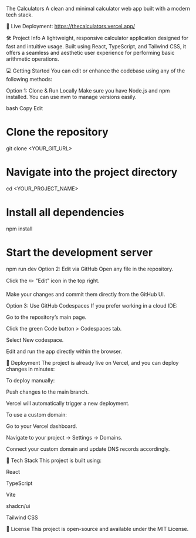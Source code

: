 The Calculators
A clean and minimal calculator web app built with a modern tech stack.

🔗 Live Deployment: https://thecalculators.vercel.app/

🛠 Project Info
A lightweight, responsive calculator application designed for fast and intuitive usage. Built using React, TypeScript, and Tailwind CSS, it offers a seamless and aesthetic user experience for performing basic arithmetic operations.

💻 Getting Started
You can edit or enhance the codebase using any of the following methods:

Option 1: Clone & Run Locally
Make sure you have Node.js and npm installed. You can use nvm to manage versions easily.

bash
Copy
Edit
# Clone the repository
git clone <YOUR_GIT_URL>

# Navigate into the project directory
cd <YOUR_PROJECT_NAME>

# Install all dependencies
npm install

# Start the development server
npm run dev
Option 2: Edit via GitHub
Open any file in the repository.

Click the ✏️ "Edit" icon in the top right.

Make your changes and commit them directly from the GitHub UI.

Option 3: Use GitHub Codespaces
If you prefer working in a cloud IDE:

Go to the repository’s main page.

Click the green Code button > Codespaces tab.

Select New codespace.

Edit and run the app directly within the browser.

🚀 Deployment
The project is already live on Vercel, and you can deploy changes in minutes:

To deploy manually:

Push changes to the main branch.

Vercel will automatically trigger a new deployment.

To use a custom domain:

Go to your Vercel dashboard.

Navigate to your project → Settings → Domains.

Connect your custom domain and update DNS records accordingly.

🧰 Tech Stack
This project is built using:

React

TypeScript

Vite

shadcn/ui

Tailwind CSS

📄 License
This project is open-source and available under the MIT License.
